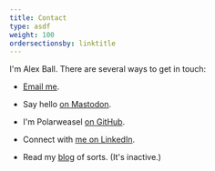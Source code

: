 ```yaml
---
title: Contact
type: asdf
weight: 100
ordersectionsby: linktitle
---
```


<!-- "ordersectionsby" orders pages in the left nav alphabetically, rather than by weight -->

I'm Alex Ball. There are several ways to get in touch:

* [Email me](mailto:awball@polarweasel.org).

* Say hello [on Mastodon](https://hachyderm.io/@polarweasel#.).

* I'm Polarweasel [on GitHub](https://github.com/polarweasel/).

* Connect with [me on LinkedIn](https://linkedin.com/in/polarweasel/).

* Read my [blog](https://blog.polarweasel.org/) of sorts. (It's inactive.)

